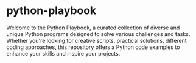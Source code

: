 # python-playbook
Welcome to the Python Playbook, a curated collection of diverse and unique Python programs designed to solve various challenges and tasks. Whether you're looking for creative scripts, practical solutions, different coding approaches, this repository offers a Python code examples to enhance your skills and inspire your projects.
